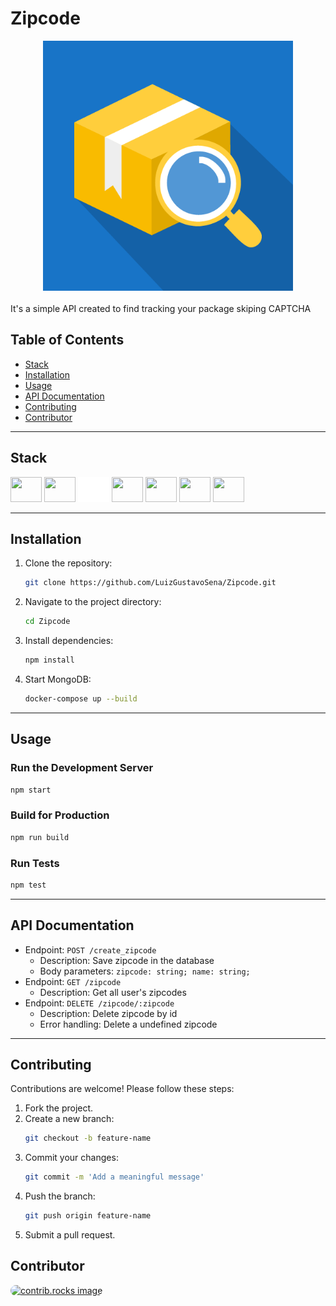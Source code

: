 # Zipcode

<div align="center">
<img height="400" src="assets/zipcode.png" />
</div>
</br>
It's a simple API created to find tracking your package skiping CAPTCHA 

## Table of Contents

- [Stack](#Stack)
- [Installation](#installation)
- [Usage](#usage)
- [API Documentation](#api-documentation)
- [Contributing](#contributing)
- [Contributor](#contributor)

---

## Stack
<div style="display: inline_block">
    <img height="40" width="50" src="https://cdn.jsdelivr.net/gh/devicons/devicon@latest/icons/typescript/typescript-original.svg" />
    <img height="40" width="50" src="https://cdn.jsdelivr.net/gh/devicons/devicon@latest/icons/nodejs/nodejs-original.svg" />
    <img height="40" width="50" src="https://raw.githubusercontent.com/fastify/graphics/refs/heads/master/fastify-1000px-square-01.png" />
    <img height="40" width="50" src="https://cdn.jsdelivr.net/gh/devicons/devicon@latest/icons/prisma/prisma-original.svg" />
    <img height="40" width="50"src="https://cdn.jsdelivr.net/gh/devicons/devicon@latest/icons/mongodb/mongodb-original.svg" />
    <img height="40" width="50" src="https://cdn.jsdelivr.net/gh/devicons/devicon@latest/icons/vitest/vitest-original.svg" />
    <img height="40" width="50" src="https://cdn.jsdelivr.net/gh/devicons/devicon@latest/icons/docker/docker-original.svg" />
</div>

---

## Installation

1. Clone the repository:
   ```bash
   git clone https://github.com/LuizGustavoSena/Zipcode.git
   ```
2. Navigate to the project directory:
   ```bash
   cd Zipcode
   ```
3. Install dependencies:
   ```bash
   npm install
   ```
4. Start MongoDB:
   ```bash
   docker-compose up --build
   ```

---

## Usage

### Run the Development Server
```bash
npm start
```

### Build for Production
```bash
npm run build
```

### Run Tests
```bash
npm test
```

---

## API Documentation
- Endpoint: `POST /create_zipcode`
  - Description: Save zipcode in the database
  - Body parameters: `zipcode: string; name: string;`
- Endpoint: `GET /zipcode`
  - Description: Get all user's zipcodes 
- Endpoint: `DELETE /zipcode/:zipcode`
  - Description: Delete zipcode by id
  - Error handling: Delete a undefined zipcode

---

## Contributing

Contributions are welcome! Please follow these steps:
1. Fork the project.
2. Create a new branch:
   ```bash
   git checkout -b feature-name
   ```
3. Commit your changes:
   ```bash
   git commit -m 'Add a meaningful message'
   ```
4. Push the branch:
   ```bash
   git push origin feature-name
   ```
5. Submit a pull request.

## Contributor

<a href="https://github.com/LuizGustavoSena">
  <img height="60" width="60" style="border-radius: 50px" src="https://avatars.githubusercontent.com/u/69394005?v=4" alt="contrib.rocks image" />
</a>